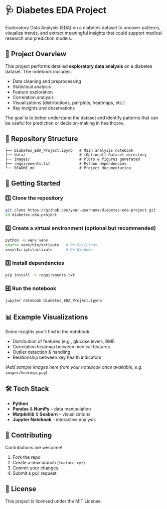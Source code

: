 # 🩺 Diabetes EDA Project

Exploratory Data Analysis (EDA) on a diabetes dataset to uncover patterns, visualize trends, and extract meaningful insights that could support medical research and prediction models.

## 📌 Project Overview
This project performs detailed **exploratory data analysis** on a diabetes dataset. The notebook includes:  
- Data cleaning and preprocessing  
- Statistical analysis  
- Feature exploration  
- Correlation analysis  
- Visualizations (distributions, pairplots, heatmaps, etc.)  
- Key insights and observations  

The goal is to better understand the dataset and identify patterns that can be useful for prediction or decision-making in healthcare.  

## 📂 Repository Structure
```
├── Diabetes_EDA_Project.ipynb   # Main analysis notebook
├── data/                        # (Optional) Dataset directory
├── images/                      # Plots & figures generated
├── requirements.txt             # Python dependencies
└── README.md                    # Project documentation
```

## 🚀 Getting Started

### 1️⃣ Clone the repository
```bash
git clone https://github.com/your-username/diabetes-eda-project.git
cd diabetes-eda-project
```

### 2️⃣ Create a virtual environment (optional but recommended)
```bash
python -m venv venv
source venv/bin/activate   # On Mac/Linux
venv\Scripts\activate      # On Windows
```

### 3️⃣ Install dependencies
```bash
pip install -r requirements.txt
```

### 4️⃣ Run the notebook
```bash
jupyter notebook Diabetes_EDA_Project.ipynb
```

## 📊 Example Visualizations
Some insights you’ll find in the notebook:  

- Distribution of features (e.g., glucose levels, BMI)  
- Correlation heatmap between medical features  
- Outlier detection & handling  
- Relationship between key health indicators  

*(Add sample images here from your notebook once available, e.g. `images/heatmap.png`)*  

## 🛠️ Tech Stack
- **Python**  
- **Pandas** & **NumPy** – data manipulation  
- **Matplotlib** & **Seaborn** – visualizations  
- **Jupyter Notebook** – interactive analysis  

## 🤝 Contributing
Contributions are welcome!  
1. Fork the repo  
2. Create a new branch (`feature-xyz`)  
3. Commit your changes  
4. Submit a pull request  

## 📜 License
This project is licensed under the MIT License.  
